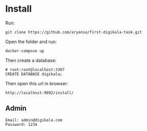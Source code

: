 # Install

Run:
```
git clone https://github.com/aryansa/first-digikala-task.git
```

Open the folder and run:
```
docker-compose up
```

Then create a database:
```
# root:root@localhost:3307
CREATE DATABASE digikala;
```

Then open this url in browser:
```
http://localhost:9092/install/
```

## Admin
```
Email: admin@digikala.com
Password: 1234
```